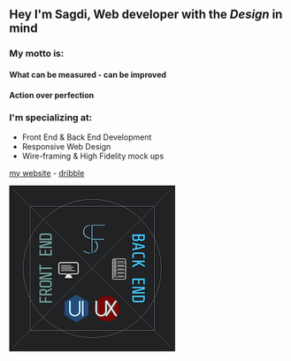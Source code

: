 ## Hey I'm Sagdi, Web developer with the *Design* in mind

### My motto is:
#### What can be measured - can be improved
#### Action over perfection

### I'm specializing at:
* Front End & Back End Development
* Responsive Web Design
* Wire-framing & High Fidelity mock ups


[my website](https://sagdi.com) - [dribble](https://dribbble.com/sagdish)


![personal logo](https://github.com/sagdish/sagdish/blob/main/myBrand-s.png)

<!--
**sagdish/sagdish** is a ✨ _special_ ✨ repository because its `README.md` (this file) appears on your GitHub profile.
<a>
  <img src="https://github.com/sagdish/sagdish/blob/main/logo.svg"/>
</a>


Here are some ideas to get you started:

- 🔭 I’m currently working on ...
- 🌱 I’m currently learning ...
- 👯 I’m looking to collaborate on ...
- 🤔 I’m looking for help with ...
- 💬 Ask me about ...
- 📫 How to reach me: ...
- 😄 Pronouns: ...
- ⚡ Fun fact: ...
-->
